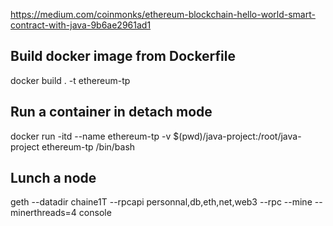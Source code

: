 https://medium.com/coinmonks/ethereum-blockchain-hello-world-smart-contract-with-java-9b6ae2961ad1

## Build docker image from Dockerfile

docker build . -t ethereum-tp

## Run a container in detach mode

docker run -itd --name ethereum-tp -v $(pwd)/java-project:/root/java-project ethereum-tp /bin/bash

## Lunch a node

geth --datadir chaine1T --rpcapi personnal,db,eth,net,web3 --rpc --mine --minerthreads=4 console

